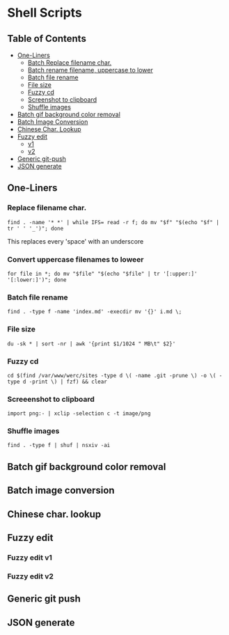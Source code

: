 # Shell Scripts

## Table of Contents

- [One-Liners](#one-liners)
	- [Batch Replace filename char.](#replace-filename-char)
	- [Batch rename filename, uppercase to lower](#file-rename-uppercase-lower)
	- [Batch file rename](#file-rename)
	- [File size](#file-size)
	- [Fuzzy cd](#fuzzy-cd)
	- [Screenshot to clipboard](#screenshot-clipboard)
	- [Shuffle images](#shuffle-images)
- [Batch gif background color removal](#batch-gif-bg-color-remove)
- [Batch Image Conversion](#batch-image-conversion)
- [Chinese Char. Lookup](#chinese-lookup)
- [Fuzzy edit](#fuzzy-edit)
	- [v1](#fuzzy-edit1)
	- [v2](#fuzzy-edit2)
- [Generic git-push](#git-push1)
- [JSON generate](#json-generate)

##  <a name='one-liners'>One-Liners</a>

###  <a name='replace-filename-char'>Replace filename char.</a>

`find . -name '* *' | while IFS= read -r f; do mv "$f" "$(echo "$f" | tr ' ' '_')"; done`

This replaces every 'space' with an underscore

###  <a name='file-rename-uppercase-lower'>Convert uppercase filenames to loweer</a>

`for file in *; do mv "$file" "$(echo "$file" | tr '[:upper:]' '[:lower:]')"; done`

###  <a name='file-rename'>Batch file rename</a>

`find . -type f -name 'index.md' -execdir mv '{}' i.md \;`

###  <a name='file-size'>File size</a>

`du -sk * | sort -nr | awk '{print $1/1024 " MB\t" $2}'`

###  <a name='fuzzy-cd'>Fuzzy cd</a>

`cd $(find /var/www/werc/sites -type d \( -name .git -prune \) -o \( -type d -print \) | fzf) && clear`

###  <a name='screenshot-clipboard'>Screeenshot to clipboard</a>

`import png:- | xclip -selection c -t image/png`

###  <a name='shuffle-images'>Shuffle images</a>

`find . -type f | shuf | nsxiv -ai`

##  <a name='batch-gif-bg-color-remove'>Batch gif background color removal</a>

<object data=src/batch-gif-bg-color-remove.txt></object>

##  <a name='batch-image-conversion'>Batch image conversion</a>

<object data="src/batch-image-conversion1.txt" width="350px" height="340px"></object>

##  <a name='chinese-lookup'>Chinese char. lookup</a>

<object data=src/cn-lookup.txt></object>

##  <a name='fuzzy-edit'>Fuzzy edit</a>

###  <a name='fuzzy-edit1'>Fuzzy edit v1</a>

<object data="src/fuzzy-edit1.txt" width="350" height="210"></object>

###  <a name='fuzzy-edit2'>Fuzzy edit v2</a>

<object data="src/fuzzy-edit2.txt" width="350" height="272"></object>

##  <a name='git-push1'>Generic git push</a>

<object data="src/git-push.txt" width="350px" height="200px"></object>

##  <a name='json-generate'>JSON generate</a>

<object data=src/json-generate.txt></object>
